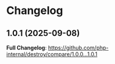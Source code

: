 # Changelog

## 1.0.1 (2025-09-08)

**Full Changelog**: https://github.com/php-internal/destroy/compare/1.0.0...1.0.1
